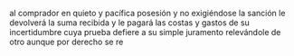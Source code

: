 al comprador en quieto y pacífica posesión y no exigiéndose la sanción le devolverá la suma recibida y le pagará las costas y gastos de su incertidumbre cuya prueba defiere a su simple juramento relevándole de otro aunque por derecho se re